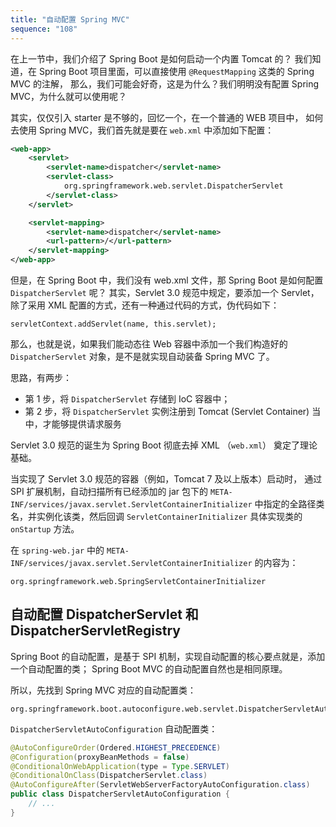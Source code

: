 ```yaml
---
title: "自动配置 Spring MVC"
sequence: "108"
---
```


在上一节中，我们介绍了 Spring Boot 是如何启动一个内置 Tomcat 的？
我们知道，在 Spring Boot 项目里面，可以直接使用 `@RequestMapping` 这类的 Spring MVC 的注解，
那么，我们可能会好奇，这是为什么？我们明明没有配置 Spring MVC，为什么就可以使用呢？

其实，仅仅引入 starter 是不够的，回忆一个，在一个普通的 WEB 项目中，
如何去使用 Spring MVC，我们首先就是要在 `web.xml` 中添加如下配置：

```xml
<web-app>
    <servlet>
        <servlet-name>dispatcher</servlet-name>
        <servlet-class>
            org.springframework.web.servlet.DispatcherServlet
        </servlet-class>
    </servlet>

    <servlet-mapping>
        <servlet-name>dispatcher</servlet-name>
        <url-pattern>/</url-pattern>
    </servlet-mapping>
</web-app>
```

但是，在 Spring Boot 中，我们没有 web.xml 文件，那 Spring Boot 是如何配置 `DispatcherServlet` 呢？
其实，Servlet 3.0 规范中规定，要添加一个 Servlet，除了采用 XML 配置的方式，还有一种通过代码的方式，伪代码如下：

```text
servletContext.addServlet(name, this.servlet);
```

那么，也就是说，如果我们能动态往 Web 容器中添加一个我们构造好的 `DispatcherServlet` 对象，是不是就实现自动装备 Spring MVC 了。

思路，有两步：

- 第 1 步，将 `DispatcherServlet` 存储到 IoC 容器中；
- 第 2 步，将 `DispatcherServlet` 实例注册到 Tomcat (Servlet Container) 当中，才能够提供请求服务

Servlet 3.0 规范的诞生为 Spring Boot 彻底去掉 XML （`web.xml`） 奠定了理论基础。

当实现了 Servlet 3.0 规范的容器（例如，Tomcat 7 及以上版本）启动时，
通过 SPI 扩展机制，自动扫描所有已经添加的 jar 包下的 `META-INF/services/javax.servlet.ServletContainerInitializer`
中指定的全路径类名，并实例化该类，然后回调 `ServletContainerInitializer` 具体实现类的 `onStartup` 方法。

在 `spring-web.jar` 中的 `META-INF/services/javax.servlet.ServletContainerInitializer` 的内容为：

```text
org.springframework.web.SpringServletContainerInitializer
```

## 自动配置 DispatcherServlet 和 DispatcherServletRegistry

Spring Boot 的自动配置，是基于 SPI 机制，实现自动配置的核心要点就是，添加一个自动配置的类；
Spring Boot MVC 的自动配置自然也是相同原理。

所以，先找到 Spring MVC 对应的自动配置类：

```text
org.springframework.boot.autoconfigure.web.servlet.DispatcherServletAutoConfiguration
```

`DispatcherServletAutoConfiguration` 自动配置类：

```java
@AutoConfigureOrder(Ordered.HIGHEST_PRECEDENCE)
@Configuration(proxyBeanMethods = false)
@ConditionalOnWebApplication(type = Type.SERVLET)
@ConditionalOnClass(DispatcherServlet.class)
@AutoConfigureAfter(ServletWebServerFactoryAutoConfiguration.class)
public class DispatcherServletAutoConfiguration {
    // ...
}
```